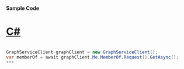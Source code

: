 #### Sample Code
# [C#](#tab/c-sharp)

```C#

GraphServiceClient graphClient = new GraphServiceClient();
var memberOf = await graphClient.Me.MemberOf.Request().GetAsync();
*** 

```